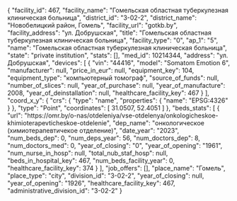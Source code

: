 {
    "facility_id": 467,
    "facility_name": "Гомельская областная туберкулезная клиническая больница",
    "district_id": "3-02-2",
    "district_name": "Новобелицкий район, Гомель",
    "facility_url": "gotkb.by",
    "facility_address": "ул. Добрушская",
    "title": "Гомельская областная туберкулезная клиническая больница",
    "facility_type": "0",
    "ap_1": "5",
    "name": "Гомельская областная туберкулезная клиническая больница",
    "state": "private institution",
    "stats": [],
    "med_id": 10214344,
    "address": "ул. Добрушская",
    "devices": [
        {
            "vin": "44416",
            "model": "Somatom Emotion 6",
            "manufacturer": null,
            "price_in_eur": null,
            "equipment_key": 104,
            "equipment_type": "компьютерный томограф",
            "source_of_funds": null,
            "number_of_slices": null,
            "year_of_purchase": null,
            "year_of_manufacture": 2008,
            "year_of_deinstallation": null,
            "healthcare_facility_key": 467
        }
    ],
    "coord_x_y": {
        "crs": {
            "type": "name",
            "properties": {
                "name": "EPSG:4326"
            }
        },
        "type": "Point",
        "coordinates": [
            31.0507,
            52.4051
        ]
    },
    "beds_stats": [
        {
            "url": "https:\/\/omr.by\/o-nas\/otdeleniya\/vse-otdelenya\/onkologicheskoe-khimioterapevticheskoe-otdelenie",
            "dep_name": "онкологическое (химиотерапевтичекое отделение)",
            "date_year": "2023",
            "num_beds_dep": 0,
            "num_deps_year": 56,
            "num_doctors_dep": 8,
            "num_doctors_med": 0,
            "year_of_closing": "0",
            "year_of_opening": "1961",
            "num_nurse_in_hosp": null,
            "total_nub_staf_hosp": null,
            "beds_in_hospital_key": 467,
            "num_beds_facility_year": 0,
            "healthcare_facility_key": 374
        }
    ],
    "job_offers": [],
    "place_name": "Гомель",
    "place_type": "city",
    "division_id": "3-02-2",
    "year_of_closing": null,
    "year_of_opening": "1926",
    "healthcare_facility_key": 467,
    "administrative_division_id": "3-02-2"
}